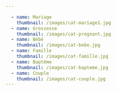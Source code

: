 ```yaml
---

  - name: Mariage
    thumbnail: /images/cat-mariage1.jpg
  - name: Grossesse
    thumbnail: /images/cat-pregnant.jpg
  - name: Bébé
    thumbnail: /images/cat-bebe.jpg
  - name: Famille
    thumbnail: /images/cat-famille.jpg
  - name: Baptême
    thumbnail: /images/cat-bapteme.jpg
  - name: Couple
    thumbnail: /images/cat-couple.jpg
---
```


